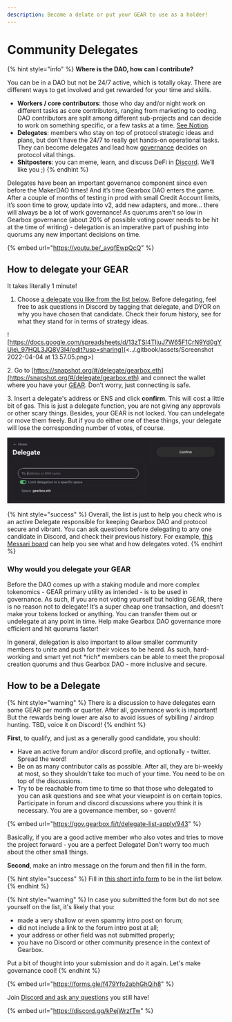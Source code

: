 ```yaml
---
description: Become a delate or put your GEAR to use as a holder!
---
```


# Community Delegates

{% hint style="info" %}
**Where is the DAO, how can I contribute?**

You can be in a DAO but not be 24/7 active, which is totally okay. There are different ways to get involved and get rewarded for your time and skills.&#x20;

* **Workers / core contributors**: those who day and/or night work on different tasks as core contributors, ranging from marketing to coding. DAO contributors are split among different sub-projects and can decide to work on something specific, or a few tasks at a time. [See Notion](https://gearboxprotocol.notion.site/Gearbox-DAO-23966f122ae4421492819242b30a0e7a).&#x20;
* **Delegates**: members who stay on top of protocol strategic ideas and plans, but don’t have the 24/7 to really get hands-on operational tasks. They can become delegates and lead how [governance](setup/) decides on protocol vital things.&#x20;
* **Shitposters**: you can meme, learn, and discuss DeFi in [Discord](https://discord.com/invite/gearbox). We’ll like you ;)
{% endhint %}

Delegates have been an important governance component since even before the MakerDAO times! And it’s time Gearbox DAO enters the game. After a couple of months of testing in prod with small Credit Account limits, it’s soon time to grow, update into v2, add new adapters, and more… there will always be a lot of work governance! As quorums aren’t so low in Gearbox governance (about 20% of possible voting power needs to be hit at the time of writing) - delegation is an imperative part of pushing into quorums any new important decisions on time.

{% embed url="https://youtu.be/_avqfEwpQcQ" %}

## How to delegate your GEAR

It takes literally 1 minute!

1. Choose [a delegate you like from the list below](https://docs.google.com/spreadsheets/d/13zTSI4TIjuJ7W65F1CrN9Yd0gYUie\_97HQL3JQ8V3I4/edit?usp=sharing). Before delegating, feel free to ask questions in Discord by tagging that delegate, and DYOR on why you have chosen that candidate. Check their forum history, see for what they stand for in terms of strategy ideas.

![https://docs.google.com/spreadsheets/d/13zTSI4TIjuJ7W65F1CrN9Yd0gYUie\_97HQL3JQ8V3I4/edit?usp=sharing](<../.gitbook/assets/Screenshot 2022-04-04 at 13.57.05.png>)

2\. Go to [https://snapshot.org/#/delegate/gearbox.eth](https://snapshot.org/#/delegate/gearbox.eth) and connect the wallet where you have your [GEAR](broken-reference). Don’t worry, just connecting is safe.&#x20;

3\. Insert a delegate's address or ENS and click **confirm**. This will cost a little bit of gas. This is just a delegate function, you are not giving any approvals or other scary things. Besides, your GEAR is not locked. You can undelegate or move them freely. But if you do either one of these things, your delegate will lose the corresponding number of votes, of course.

![](<../.gitbook/assets/Screenshot 2022-03-24 at 12.40.09.png>)

{% hint style="success" %}
Overall, the list is just to help you check who is an active Delegate responsible for keeping Gearbox DAO and protocol secure and vibrant. You can ask questions before delegating to any one candidate in Discord, and check their previous history. For example, [this Messari board](https://messari.io/asset/gearbox) can help you see what and how delegates voted.
{% endhint %}

### Why would you delegate your GEAR

Before the DAO comes up with a staking module and more complex tokenomics - GEAR primary utility as intended - is to be used in governance. As such, if you are not voting yourself but holding GEAR, there is no reason not to delegate! It’s a super cheap one transaction, and doesn’t make your tokens locked or anything. You can transfer them out or undelegate at any point in time. Help make Gearbox DAO governance more efficient and hit quorums faster!

In general, delegation is also important to allow smaller community members to unite and push for their voices to be heard. As such, hard-working and smart yet not \*rich\* members can be able to meet the proposal creation quorums and thus Gearbox DAO - more inclusive and secure.

## How to be a Delegate

{% hint style="warning" %}
There is a discussion to have delegates earn some GEAR per month or quarter. After all, governance work is important! But the rewards being lower are also to avoid issues of sybilling / airdrop hunting. TBD, voice it on Discord!
{% endhint %}

**First**, to qualify, and just as a generally good candidate, you should:

* Have an active forum and/or discord profile, and optionally - twitter. Spread the word!&#x20;
* Be on as many contributor calls as possible. After all, they are bi-weekly at most, so they shouldn’t take too much of your time. You need to be on top of the discussions.
* Try to be reachable from time to time so that those who delegated to you can ask questions and see what your viewpoint is on certain topics. Participate in forum and discord discussions where you think it is necessary. You are a governance member, so - govern!

{% embed url="https://gov.gearbox.fi/t/delegate-list-apply/943" %}

Basically, if you are a good active member who also votes and tries to move the project forward - you are a perfect Delegate! Don’t worry too much about the other small things.

**Second**, make an intro message on the forum and then fill in the form.

{% hint style="success" %}
Fill in [this short info form](https://forms.gle/zRiXZXivdKDvFz3C9) to be in the list below.
{% endhint %}

{% hint style="warning" %}
In case you submitted the form but do not see yourself on the list, it's likely that you:

* made a very shallow or even spammy intro post on forum;
* did not include a link to the forum intro post at all;
* your address or other field was not submitted properly;
* you have no Discord or other community presence in the context of Gearbox.

Put a bit of thought into your submission and do it again. Let's make governance cool!
{% endhint %}

{% embed url="https://forms.gle/f479Yfo2abhGhQih8" %}

Join [Discord and ask any questions](https://discord.com/invite/gearbox) you still have!

{% embed url="https://discord.gg/kPejWrzfTw" %}
